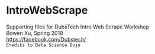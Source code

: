 # IntroWebScrape
Supporting files for DubsTech Intro Web Scrape Workshop  
Bowen Xu, Spring 2018  
https://facebook.com/Dubstech/  
`Credits to Data Science Dojo`
